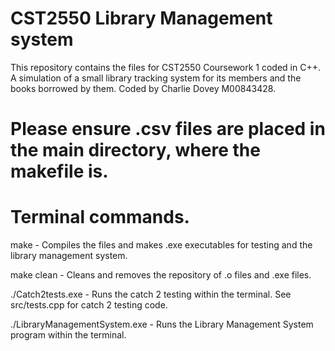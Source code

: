 # CST2550 Library Management system
This repository contains the files for CST2550 Coursework 1 coded in C++. A simulation of a small library tracking system for its members and the books borrowed by them.
Coded by Charlie Dovey M00843428.

# Please ensure .csv files are placed in the main directory, where the makefile is.


# Terminal commands.
make - Compiles the files and makes .exe executables for testing and the library management system.

make clean - Cleans and removes the repository of .o files and .exe files.

./Catch2tests.exe - Runs the catch 2 testing within the terminal. See src/tests.cpp for catch 2 testing code.

./LibraryManagementSystem.exe - Runs the Library Management System program within the terminal.